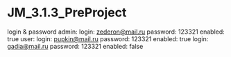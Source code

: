 # JM_3.1.3_PreProject
login & password
admin:
  login: zederon@mail.ru  password: 123321  enabled: true
user:
  login: pupkin@mail.ru   password: 123321  enabled: true
  login: gadia@mail.ru    password: 123321  enabled: false
